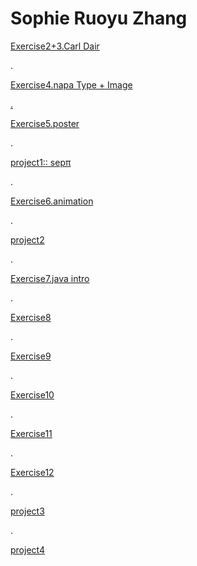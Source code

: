 <html>
<body>
<h1>Sophie Ruoyu Zhang</h1>
<p>
<a href="https://almightysophie.github.io/carl-dair/" >Exercise2+3.Carl Dair </a>
</p>

<bk>.</bk>
<p> <a href=" https://almightysophie.github.io/stylepicty/" >Exercise4.napa  Type + Image</p> 
    
<bk>.</bk>

<p>
<a href="https://posterexe.glitch.me" >Exercise5.poster</a> </p>

<bk>.</bk>

<p>
<a href="https://almightysophie.github.io/project1-/" >project1:: sepπ</a> </p>

<bk>.</bk>

<p>
    <a href="https://almightysophie.github.io/dynamiccomposition/" >Exercise6.animation</a> 
    </p>

<bk>.</bk>

<p>
    <a href=" https://almightysophie.github.io/project2/" >project2</a> 
    </p>
    
 <bk>.</bk>
<p>
        <a href=" https://java7.glitch.me" >Exercise7.java intro</a> 
        </p>

 <bk>.</bk>
<p>
     <a href="https://almightysophie.github.io/java8/" >Exercise8</a> 
      </p>

<bk>.</bk>
<p>
     <a href="https://almightysophie.github.io/java8/" >Exercise9</a> 
      </p>
        
 <bk>.</bk>
  <p>
      <a href="https://almightysophie.github.io/exercise10/" >Exercise10</a> 
      </p>
      
<bk>.</bk>
      <p>
          <a href="https://glitch.com/edit/#!/classh" >Exercise11</a> 
          </p>

 <bk>.</bk>
  <p>
      <a href="https://almightysophie.github.io/exercise13/" >Exercise12</a> 
      </p>


 <bk>.</bk>
  <p>
      <a href="https://almightysophie.github.io/project3/" >project3</a> 
      </p>
      
<bk>.</bk>
  <p>
      <a href="https://almightysophie.github.io/project4/" >project4</a> 
      </p>



   

</body>
</html>
